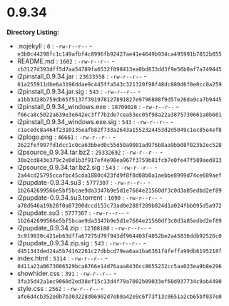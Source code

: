 0.9.34
======

**Directory Listing:**

 - .nojekyll : `0` : `-rw-r--r--` - `e3b0c44298fc1c149afbf4c8996fb92427ae41e4649b934ca495991b7852b855`
 - README.md : `1602` : `-rw-r--r--` - `cb3127d393dff5d7aa54789fa6532f098413ea0bd833dd3f9e56b0af7a749445`
 - i2pinstall_0.9.34.jar : `23633558` : `-rw-r--r--` - `61a255911dbe6a3196ddae9c445ffa543c321320f98f48dc880d6f0e0cc0a259`
 - i2pinstall_0.9.34.jar.sig : `543` : `-rw-r--r--` - `a1bb3d28b759db65f5137f391978127891827e9796808f9d57e26da9ca7b9445`
 - i2pinstall_0.9.34_windows.exe : `18709028` : `-rw-r--r--` - `f66ca8c5022a639e3e642ec3ff7b2de7cea53ec05f98a22a3875730661a0b601`
 - i2pinstall_0.9.34_windows.exe.sig : `543` : `-rw-r--r--` - `c1acedc8a464f2310135eafb82f733a2643a1552324453d2d5049c1ec85e4ef8`
 - i2plogo.png : `46661` : `-rw-r--r--` - `2622fef997fd1dcc1c0ca63bbed0c55d50a9001ad976b8aa9bb08f023b2ec528`
 - i2psource_0.9.34.tar.bz2 : `29332692` : `-rw-r--r--` - `30a2cd843e379c2e0d1b3f917ef4e98ea967f3759b81fcb7e0fe47f509aed813`
 - i2psource_0.9.34.tar.bz2.sig : `543` : `-rw-r--r--` - `2a44cd25795ccafbc45cda1880c423fd9f8f8d08b0a1aebbe8999d74ce689aef`
 - i2pupdate-0.9.34.su3 : `5777307` : `-rw-r--r--` - `1b2642699566e5bf5bcae9da3347b9e5d1e7684e21560df3c0d3a85edbd2ef89`
 - i2pupdate-0.9.34.su3.torrent : `1090` : `-rw-r--r--` - `a78d646a19b28f0a87200dccd153c73ad0e288f289b824d1a024fbb095d5a972`
 - i2pupdate.su3 : `5777307` : `-rw-r--r--` - `1b2642699566e5bf5bcae9da3347b9e5d1e7684e21560df3c0d3a85edbd2ef89`
 - i2pupdate_0.9.34.zip : `12308180` : `-rw-r--r--` - `3c919930c421eb63dffa67275d79f943df964403f4052be2a45836ddb92526c0`
 - i2pupdate_0.9.34.zip.sig : `543` : `-rw-r--r--` - `d451343ded24a5b74162261c27dbbcd79ea6aa1ba6361f4feffa99db6195218f`
 - index.html : `5314` : `-rw-r--r--` - `0411a23a0673006529bca6766e14d76aaa8430cc8655232cc5aa023ea9b8e296`
 - showhider.css : `391` : `-rw-r--r--` - `3fa35d42a1ec9060d2ed38ef15c13d4f79a7002b09033ef60d937734c9ab4490`
 - style.css : `2562` : `-rw-r--r--` - `afe6d4cb352e0b7b303228d06902d7eb9a42e9c6f73f13c0651a2cb65bf037e0`
